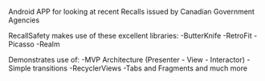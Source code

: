 Android APP for looking at recent Recalls issued by Canadian Government Agencies

RecallSafety makes use of these excellent libraries:
  -ButterKnife
  -RetroFit
  -Picasso
  -Realm
  
Demonstrates use of:
  -MVP Architecture (Presenter - View - Interactor)
  -Simple transitions
  -RecyclerViews
  -Tabs and Fragments and much more